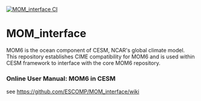 [![MOM_interface CI](https://github.com/ESCOMP/MOM_interface/actions/workflows/general-ci-tests.yml/badge.svg)](https://github.com/ESCOMP/MOM_interface/actions/workflows/general-ci-tests.yml)

# MOM_interface

MOM6 is the ocean component of CESM, NCAR's global climate model. This repository establishes CIME compatibility for MOM6 and is used within CESM framework to interface with the core MOM6 repository.

### Online User Manual: MOM6 in CESM
see https://github.com/ESCOMP/MOM_interface/wiki
